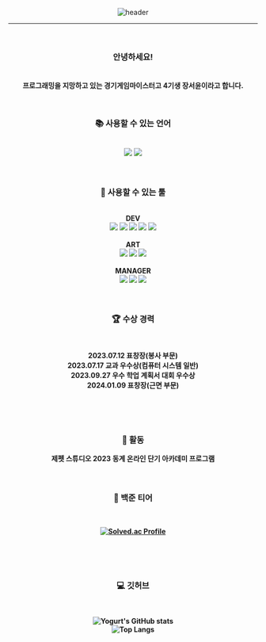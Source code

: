 <div align=center>

![header](https://capsule-render.vercel.app/api?type=waving&text=Tech%20Otakus%20Save%20the%20World&color=6D76BA&fontSize=55&&fontColor=FFFFFF&height=170)

***
<br/>

### 안녕하세요!<br/><br/>
<b>프로그래밍을 지망하고 있는 경기게임마이스터고 4기생 장서윤이라고 합니다.

<br/>

### 📚 <b>사용할 수 있는 언어

<br/>

<img src="https://img.shields.io/badge/C%20Sharp-239120?style=flat&logo=csharp&logoColor=white"/>
<img src="https://img.shields.io/badge/node.js-339933?style=flat&logo=node.js&logoColor=white"/>

<br/>
<br/>
<br/>

### 🔧 <b>사용할 수 있는 툴
<br/>
<b>DEV
<br/>
<img src="https://img.shields.io/badge/Unity-000000?style=flat&logo=Unity&logoColor=white"/>
<img src="https://img.shields.io/badge/Github-181717?style=flat&logo=github&logoColor=white"/>
<img src="https://img.shields.io/badge/VSC-007ACC?style=flat&logo=visualstudiocode&logoColor=white"/>
<img src="https://img.shields.io/badge/VS%202022-5C2D91?style=flat&logo=visualstudio&logoColor=white"/>
<img src="https://img.shields.io/badge/Discord%20Bot-5865F2?style=flat&logo=discord&logoColor=white"/>
<br/>
<br/>
<b>ART
<br/>
<img src="https://img.shields.io/badge/Blender-E87D0D?style=flat&logo=blender&logoColor=white"/>
<img src="https://img.shields.io/badge/Medibang-00DBDE?style=flat&logo=medibangpaint&logoColor=white"/>
<img src="https://img.shields.io/badge/Photoshop-31A8FF?style=flat&logo=adobephotoshop&logoColor=white"/>
<br/>
<br/>
<b>MANAGER
<br/>
<img src="https://img.shields.io/badge/Word-2B579A?style=flat&logo=microsoftword&logoColor=white"/>
<img src="https://img.shields.io/badge/Excel-217346?style=flat&logo=microsoftexcel&logoColor=white"/>
<img src="https://img.shields.io/badge/Notion-000000?style=flat&logo=notion&logoColor=white"/>

<br/>
<br/>
<br/>

### 🏆 <b>수상 경력

<br/>

2023.07.12  표창장(봉사 부문)
<br/>
2023.07.17  교과 우수상(컴퓨터 시스템 일반)
<br/>
2023.09.27  우수 학업 계획서 대회 우수상
<br/>
2024.01.09  표창장(근면 부문)

<br/>
<br/>
<br/>

### 🏅 <b>활동<br/>
제펫 스튜디오 2023 동계 온라인 단기 아카데미 프로그램
<br/>
<br/>
<br/>


### 📝 <b>백준 티어

<br/>

[![Solved.ac Profile](http://mazassumnida.wtf/api/generate_badge?boj=yogurt31)](https://solved.ac/yogurt31)<br/>

<br/>
<br/>
<br/>

### 💻 <b>깃허브
<br/>

![Yogurt's GitHub stats](https://github-readme-stats.vercel.app/api?username=yogurt-31&show_icons=true&theme=radical)
<br>
![Top Langs](https://github-readme-stats.vercel.app/api/top-langs/?username=yogurt-31&layout=compact&theme=radical)

</div>
